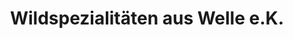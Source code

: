 ---
title: "Wildspezialitäten aus Welle e.K."
url: /welle/wildspezialitaeten-aus-welle-e-k/
shop: Metzgerei
---